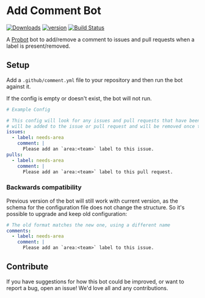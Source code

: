 # Add Comment Bot

[![Downloads][npm-downloads]][npm-url] [![version][npm-version]][npm-url]
[![Build Status][travis-status]][travis-url]

A [Probot](https://probot.github.io) bot to add/remove a comment to issues and pull requests when a label is present/removed.

## Setup

Add a `.github/comment.yml` file to your repository and then run the bot against it.

If the config is empty or doesn't exist, the bot will not run.

```yml
# Example Config

# This config will look for any issues and pull requests that have been labeled with `needs-area`. A comment
# will be added to the issue or pull request and will be removed once the `needs-area` label is removed.
issues:
  - label: needs-area
    comment: |
      Please add an `area:<team>` label to this issue.
pulls:
  - label: needs-area
    comment: |
      Please add an `area:<team>` label to this pull request.
```

### Backwards compatibility
Previous version of the bot will still work with current version, as the schema for the configuration file does not change the structure. So it's possible to upgrade and keep old configuration:

```yaml
# The old format matches the new one, using a different name
comments:
  - label: needs-area
    comment: |
      Please add an `area:<team>` label to this issue.
```

## Contribute

If you have suggestions for how this bot could be improved, or want to report a bug, open an issue! We'd love all and any contributions.

[travis-status]: https://travis-ci.org/lswith/probot-add-comment.svg?branch=master
[travis-url]: https://travis-ci.org/lswith/probot-add-comment
[npm-downloads]: https://img.shields.io/npm/dm/probot-add-comment.svg?style=flat
[npm-version]: https://img.shields.io/npm/v/probot-add-comment.svg?style=flat
[npm-url]: https://www.npmjs.com/package/probot-add-comment
